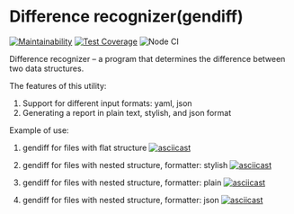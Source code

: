 # Difference recognizer(gendiff)
[![Maintainability](https://api.codeclimate.com/v1/badges/0c3c46a0d5d162e522ce/maintainability)](https://codeclimate.com/github/f1eeman/frontend-project-lvl2/maintainability)
[![Test Coverage](https://api.codeclimate.com/v1/badges/0c3c46a0d5d162e522ce/test_coverage)](https://codeclimate.com/github/f1eeman/frontend-project-lvl2/test_coverage)
![Node CI](https://github.com/f1eeman/frontend-project-lvl2/workflows/Node%20CI/badge.svg)

Difference recognizer – a program that determines the difference between two data structures.

The features of this utility:

1. Support for different input formats: yaml, json
2. Generating a report in plain text, stylish, and json format

Example of use:

1. gendiff for files with flat structure
[![asciicast](https://asciinema.org/a/ED9Ir721VSZvTS1scolbOK1g4.svg)](https://asciinema.org/a/ED9Ir721VSZvTS1scolbOK1g4)

2. gendiff for files with nested structure, formatter: stylish
[![asciicast](https://asciinema.org/a/b8WbXxWmbCpXjWF8doF14rzME.svg)](https://asciinema.org/a/b8WbXxWmbCpXjWF8doF14rzME)

3. gendiff for files with nested structure, formatter: plain 
[![asciicast](https://asciinema.org/a/TUrhOVR4Bl9XxE7594cUkagdO.svg)](https://asciinema.org/a/TUrhOVR4Bl9XxE7594cUkagdO)

4. gendiff for files with nested structure, formatter: json 
[![asciicast](https://asciinema.org/a/adGCOWqfjqDCp6HpSHrCDNS0X.svg)](https://asciinema.org/a/adGCOWqfjqDCp6HpSHrCDNS0X)
